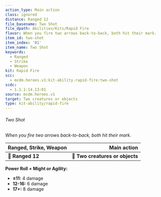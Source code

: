```yaml
---
action_type: Main action
class: ignored
distance: Ranged 12
file_basename: Two Shot
file_dpath: Abilities/Kits/Rapid Fire
flavor: When you fire two arrows back-to-back, both hit their mark.
item_id: two-shot
item_index: '01'
item_name: Two Shot
keywords:
  - Ranged
  - Strike
  - Weapon
kit: Rapid Fire
scc:
  - mcdm.heroes.v1:kit-ability.rapid-fire:two-shot
scdc:
  - 1.1.1:14.13:01
source: mcdm.heroes.v1
target: Two creatures or objects
type: kit-ability/rapid-fire
---
```


###### Two Shot

*When you fire two arrows back-to-back, both hit their mark.*

| **Ranged, Strike, Weapon** |                 **Main action** |
| -------------------------- | ------------------------------: |
| **📏 Ranged 12**           | **🎯 Two creatures or objects** |

**Power Roll + Might or Agility:**

- **≤11:** 4 damage
- **12-16:** 6 damage
- **17+:** 8 damage
